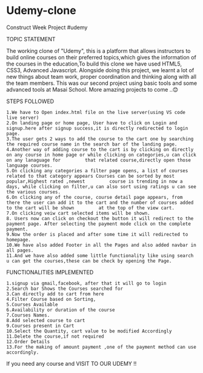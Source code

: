 # Udemy-clone

Construct Week Project
#udemy

TOPIC STATEMENT

  The working clone of "Udemy", this is a platform that allows instructors to build online courses on their preferred topics,which gives the information of the courses   in the education,To build this clone we have used HTML5, CSS3, Advanced Javascript. Alongside doing this project, we learnt a lot of new things about team work,       proper coordination and thinking along with all the team members. This was our second  project using basic tools and some advanced tools at Masai School. More         amazing projects to come ..😊

STEPS FOLLOWED

    1.We have to Open index.html file on the live server(using VS code live server)
    2.On landing page or home page, User have to click on Login and signup.here after signup success,it is directly redirected to login page.
    3.The user gets 2 ways to add the course to the cart one by searching the required course name in the search bar of the landing page.
    4.Another way of adding course to the cart is by clicking on directly on any course in home page or while clicking on categories,u can click on any lanaguage for         that related course,directly open those language courses.
    5.On clicking any categories a filter page opens, a list of courses related to that category appears Courses can be sorted by most popular,Highest rated ,newest         course is trending in now a days, while clicking on filter,u can also sort using ratings u can see the various courses.
    6.On clicking any of the course, course detail page appears, from there the user can add it to the cart and the number of courses added to the cart will be shown         at the top of the view cart.
    7.On clicking veiw cart selected items will be shown.
    8. Users now can click on checkout the button it will redirect to the payment page. After selecting the payment mode click on the complete payment.
    9.Now the order is placed and after some time it will redirected to homepage.
    10.We have also added Footer in all the Pages and also added navbar in all pages.
    11.And we have also added some little functionality like using search u can get the courses,these can be check by opening the Page.

FUNCTIONALITIES IMPLEMENTED

    1.signup via gmail,facebook, after that it will go to login 
    2.Search bar Shows the Courses searched for
    3.Can directly add to cart from here
    4.Filter Course based on Sorting,
    5.Courses Available
    6.Availability or duration of the course
    7.Courses Names.
    8.Add selected course to cart
    9.Courses present in Cart
    10.Select the Quantity, cart value to be modified Accordingly
    11.Delete the course,if not required
    12.Order Details
    13.For the making of amount payment ,one of the payment method can use accordingly.



If you need any course and VISIT TO OUR UDEMY !!

